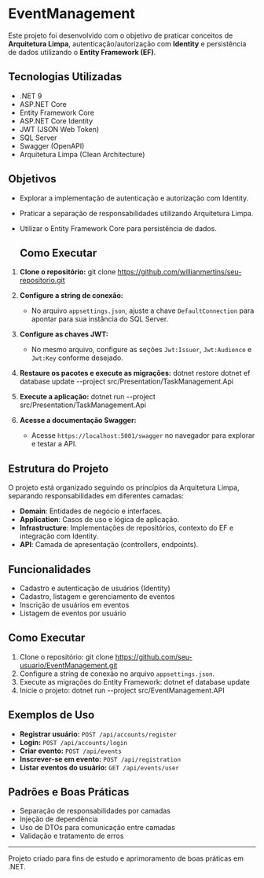 # EventManagement

Este projeto foi desenvolvido com o objetivo de praticar conceitos de **Arquitetura Limpa**, autenticação/autorização com **Identity** e persistência de dados utilizando o **Entity Framework (EF)**.

## Tecnologias Utilizadas

- .NET 9
- ASP.NET Core
- Entity Framework Core
- ASP.NET Core Identity
- JWT (JSON Web Token)
- SQL Server
- Swagger (OpenAPI)
- Arquitetura Limpa (Clean Architecture)

## Objetivos

- Explorar a implementação de autenticação e autorização com Identity.
- Praticar a separação de responsabilidades utilizando Arquitetura Limpa.
- Utilizar o Entity Framework Core para persistência de dados.

  ## Como Executar

1. **Clone o repositório:** git clone https://github.com/willianmertins/seu-repositorio.git
  
2. **Configure a string de conexão:**
   - No arquivo `appsettings.json`, ajuste a chave `DefaultConnection` para apontar para sua instância do SQL Server.

3. **Configure as chaves JWT:**
   - No mesmo arquivo, configure as seções `Jwt:Issuer`, `Jwt:Audience` e `Jwt:Key` conforme desejado.

4. **Restaure os pacotes e execute as migrações:** dotnet restore dotnet ef database update --project src/Presentation/TaskManagement.Api
  
5. **Execute a aplicação:** dotnet run --project src/Presentation/TaskManagement.Api

6. **Acesse a documentação Swagger:**
   - Acesse `https://localhost:5001/swagger` no navegador para explorar e testar a API.

## Estrutura do Projeto

O projeto está organizado seguindo os princípios da Arquitetura Limpa, separando responsabilidades em diferentes camadas:

- **Domain**: Entidades de negócio e interfaces.
- **Application**: Casos de uso e lógica de aplicação.
- **Infrastructure**: Implementações de repositórios, contexto do EF e integração com Identity.
- **API**: Camada de apresentação (controllers, endpoints).

## Funcionalidades

- Cadastro e autenticação de usuários (Identity)
- Cadastro, listagem e gerenciamento de eventos
- Inscrição de usuários em eventos
- Listagem de eventos por usuário

## Como Executar

1. Clone o repositório: git clone https://github.com/seu-usuario/EventManagement.git
2. Configure a string de conexão no arquivo `appsettings.json`.
3. Execute as migrações do Entity Framework: dotnet ef database update
4. Inicie o projeto: dotnet run --project src/EventManagement.API


## Exemplos de Uso

- **Registrar usuário:** `POST /api/accounts/register`
- **Login:** `POST /api/accounts/login`
- **Criar evento:** `POST /api/events`
- **Inscrever-se em evento:** `POST /api/registration`
- **Listar eventos do usuário:** `GET /api/events/user`

## Padrões e Boas Práticas

- Separação de responsabilidades por camadas
- Injeção de dependência
- Uso de DTOs para comunicação entre camadas
- Validação e tratamento de erros

---

Projeto criado para fins de estudo e aprimoramento de boas práticas em .NET.
